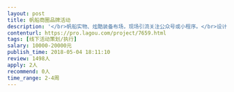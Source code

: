```yaml
---                
layout: post       
title: 帆船商圈品牌活动           
description: '</br>帆船实物、炫酷装备布场，现场引流关注公众号或小程序。</br>设计执行3期线下活动，活动主题以航海文化、绳结技巧、风向控制、帆船结构、职业体验、暑期防溺水公益活动为参考。</br>创意方案，现场执行。</br>'     
contenturl: https://pro.lagou.com/project/7659.html      
tags: [线下活动策划/执行]            
salary: 10000-20000元          
publish_time: 2018-05-04 18:11:10         
review: 1498人                   
apply: 2人                   
recommend: 0人                   
time_range: 2-4周              
---                 
```

